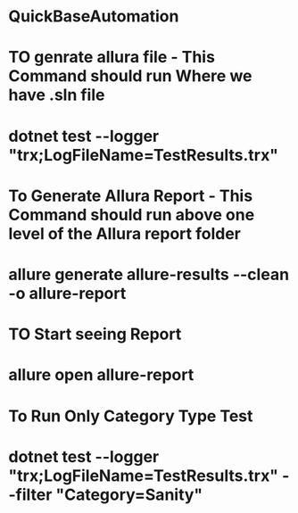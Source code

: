 # QuickBaseAutomation

# TO genrate allura file  - This Command should run Where we have .sln file

# dotnet test --logger "trx;LogFileName=TestResults.trx"

# To Generate Allura Report - This Command should run above one level of the Allura report folder
# allure generate allure-results --clean -o allure-report

# TO Start seeing Report 
# allure open allure-report

# To Run Only Category Type Test
# dotnet test --logger "trx;LogFileName=TestResults.trx" --filter "Category=Sanity"